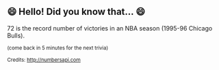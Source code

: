 ## 😄 Hello! Did you know that... 😄
72 is the record number of victories in an NBA season (1995-96 Chicago Bulls).

<sup>(come back in 5 minutes for the next trivia)</sup>


<sup>Credits: http://numbersapi.com</sup>
